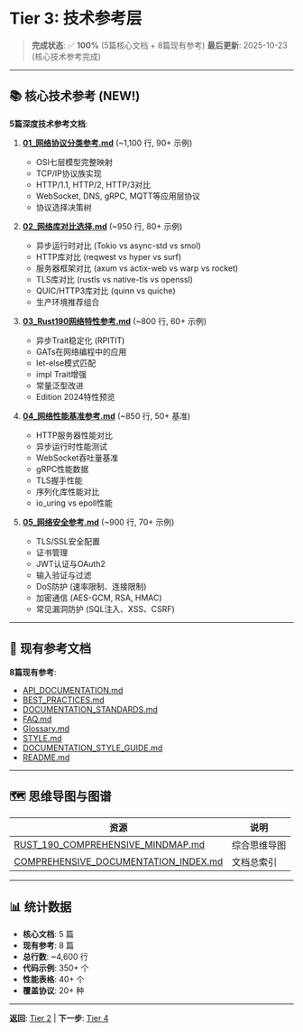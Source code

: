 # Tier 3: 技术参考层

> **完成状态**: ✅ **100%** (5篇核心文档 + 8篇现有参考)
> **最后更新**: 2025-10-23 (核心技术参考完成)

---

## 📚 核心技术参考 (NEW!)

**5篇深度技术参考文档**:

1. **[01_网络协议分类参考.md](./01_网络协议分类参考.md)** (~1,100 行, 90+ 示例)
   - OSI七层模型完整映射
   - TCP/IP协议族实现
   - HTTP/1.1, HTTP/2, HTTP/3对比
   - WebSocket, DNS, gRPC, MQTT等应用层协议
   - 协议选择决策树

2. **[02_网络库对比选择.md](./02_网络库对比选择.md)** (~950 行, 80+ 示例)
   - 异步运行时对比 (Tokio vs async-std vs smol)
   - HTTP库对比 (reqwest vs hyper vs surf)
   - 服务器框架对比 (axum vs actix-web vs warp vs rocket)
   - TLS库对比 (rustls vs native-tls vs openssl)
   - QUIC/HTTP3库对比 (quinn vs quiche)
   - 生产环境推荐组合

3. **[03_Rust190网络特性参考.md](./03_Rust190网络特性参考.md)** (~800 行, 60+ 示例)
   - 异步Trait稳定化 (RPITIT)
   - GATs在网络编程中的应用
   - let-else模式匹配
   - impl Trait增强
   - 常量泛型改进
   - Edition 2024特性预览

4. **[04_网络性能基准参考.md](./04_网络性能基准参考.md)** (~850 行, 50+ 基准)
   - HTTP服务器性能对比
   - 异步运行时性能测试
   - WebSocket吞吐量基准
   - gRPC性能数据
   - TLS握手性能
   - 序列化库性能对比
   - io_uring vs epoll性能

5. **[05_网络安全参考.md](./05_网络安全参考.md)** (~900 行, 70+ 示例)
   - TLS/SSL安全配置
   - 证书管理
   - JWT认证与OAuth2
   - 输入验证与过滤
   - DoS防护 (速率限制、连接限制)
   - 加密通信 (AES-GCM, RSA, HMAC)
   - 常见漏洞防护 (SQL注入、XSS、CSRF)

---

## 📖 现有参考文档

**8篇现有参考**:

- [API_DOCUMENTATION.md](../references/API_DOCUMENTATION.md)
- [BEST_PRACTICES.md](../references/BEST_PRACTICES.md)
- [DOCUMENTATION_STANDARDS.md](../references/DOCUMENTATION_STANDARDS.md)
- [FAQ.md](../references/FAQ.md)
- [Glossary.md](../references/Glossary.md)
- [STYLE.md](../references/STYLE.md)
- [DOCUMENTATION_STYLE_GUIDE.md](../references/DOCUMENTATION_STYLE_GUIDE.md)
- [README.md](../references/README.md)

---

## 🗺️ 思维导图与图谱

| 资源 | 说明 |
|------|------|
| [RUST_190_COMPREHENSIVE_MINDMAP.md](../RUST_190_COMPREHENSIVE_MINDMAP.md) | 综合思维导图 |
| [COMPREHENSIVE_DOCUMENTATION_INDEX.md](../COMPREHENSIVE_DOCUMENTATION_INDEX.md) | 文档总索引 |

---

## 📊 统计数据

- **核心文档**: 5 篇
- **现有参考**: 8 篇
- **总行数**: ~4,600 行
- **代码示例**: 350+ 个
- **性能表格**: 40+ 个
- **覆盖协议**: 20+ 种

---

**返回**: [Tier 2](../tier_02_guides/) | **下一步**: [Tier 4](../tier_04_advanced/)
